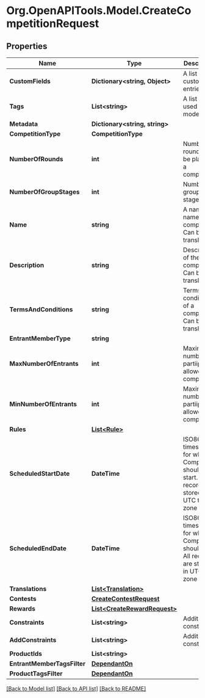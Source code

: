 
# Org.OpenAPITools.Model.CreateCompetitionRequest

## Properties

Name | Type | Description | Notes
------------ | ------------- | ------------- | -------------
**CustomFields** | **Dictionary&lt;string, Object&gt;** | A list of custom field entries | [optional] 
**Tags** | **List&lt;string&gt;** | A list of id&#39;s used to tag models | [optional] 
**Metadata** | **Dictionary&lt;string, string&gt;** |  | [optional] 
**CompetitionType** | **CompetitionType** |  | 
**NumberOfRounds** | **int** | Number of rounds to be played in a competition | 
**NumberOfGroupStages** | **int** | Number of group stages | [optional] 
**Name** | **string** | A name or a name of a competition. Can be translated | 
**Description** | **string** | Description of the competition. Can be translated | [optional] 
**TermsAndConditions** | **string** | Terms and conditions of a competition. Can be translated | [optional] 
**EntrantMemberType** | **string** |  | [optional] 
**MaxNumberOfEntrants** | **int** | Maximum number of partiipants allowed in a competition | [optional] 
**MinNumberOfEntrants** | **int** | Maximum number of partiipants allowed in a competition | 
**Rules** | [**List&lt;Rule&gt;**](Rule.md) |  | [optional] 
**ScheduledStartDate** | **DateTime** | ISO8601 timestamp for when a Competition should start. All records are stored in UTC time zone | 
**ScheduledEndDate** | **DateTime** | ISO8601 timestamp for when a Competition should end. All records are stored in UTC time zone | 
**Translations** | [**List&lt;Translation&gt;**](Translation.md) |  | [optional] 
**Contests** | [**CreateContestRequest**](CreateContestRequest.md) |  | [optional] 
**Rewards** | [**List&lt;CreateRewardRequest&gt;**](CreateRewardRequest.md) |  | [optional] 
**Constraints** | **List&lt;string&gt;** | Additional constraints | 
**AddConstraints** | **List&lt;string&gt;** | Additional constraints | [optional] 
**ProductIds** | **List&lt;string&gt;** |  | 
**EntrantMemberTagsFilter** | [**DependantOn**](DependantOn.md) |  | [optional] 
**ProductTagsFilter** | [**DependantOn**](DependantOn.md) |  | [optional] 

[[Back to Model list]](../README.md#documentation-for-models)
[[Back to API list]](../README.md#documentation-for-api-endpoints)
[[Back to README]](../README.md)

